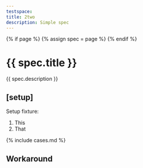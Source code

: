 ```yaml
---
testspace:
title: 2two
description: Simple spec
---
```


{% if page %} {% assign spec = page %} {% endif %}

# {{ spec.title }}
{{ spec.description }}


## [setup]
Setup fixture:
1. This
2. That

{% include cases.md %}

## Workaround

